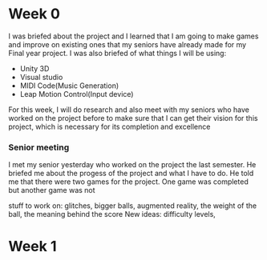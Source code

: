 # Week 0
I was briefed about the project and I learned that I am going to make games and improve on existing ones that my seniors have already made for my Final year project.
 I was also briefed of what things I will be using:
 * Unity 3D
 * Visual studio
 * MIDI Code(Music Generation)
 * Leap Motion Control(Input device)

For this week, I will do research and also meet with my seniors who have worked on the project before to make sure that I can get their vision for this project, which is necessary for its completion and excellence

### Senior meeting
I met my senior yesterday who worked on the project the last semester. He briefed me about the progess of the project and what I have to do. He told me that there were two games for the project. One game was completed but another game was not

stuff to work on: glitches, bigger balls, augmented reality, the weight of the ball, the meaning behind the score
New ideas: difficulty levels, 

# Week 1
<!--stackedit_data:
eyJoaXN0b3J5IjpbOTU5NTk5OTYwLC0xOTQ4NTY4MjQ4LDQ2Mz
k3NDQsNTc0OTMxNTQyLDU3MTgxNTM3N119
-->